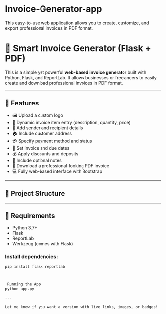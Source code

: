 # Invoice-Generator-app
This easy-to-use web application allows you to create, customize, and export professional invoices in PDF format.
# 🧾 Smart Invoice Generator (Flask + PDF)

This is a simple yet powerful **web-based invoice generator** built with Python, Flask, and ReportLab. It allows businesses or freelancers to easily create and download professional invoices in PDF format.

---

## 🚀 Features

- 🖼️ Upload a custom logo
- 🧾 Dynamic invoice item entry (description, quantity, price)
- 💬 Add sender and recipient details
- 🏠 Include customer address
- 💳 Specify payment method and status
- 📅 Set invoice and due dates
- 💰 Apply discounts and deposits
- 📝 Include optional notes
- 📄 Download a professional-looking PDF invoice
- 💻 Fully web-based interface with Bootstrap

---

## 📁 Project Structure




---

## 🔧 Requirements

- Python 3.7+
- Flask
- ReportLab
- Werkzeug (comes with Flask)

### Install dependencies:
```bash
pip install flask reportlab



 Running the App
python app.py

---

Let me know if you want a version with live links, images, or badges!
